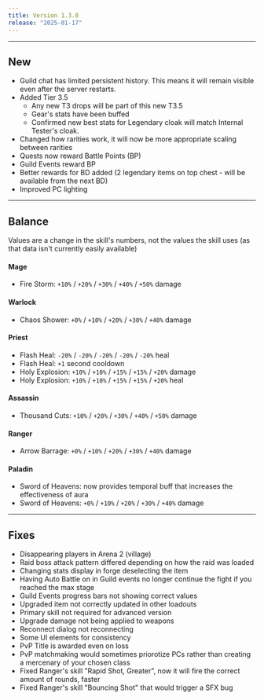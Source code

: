 ```yaml
---
title: Version 1.3.0
release: "2025-01-17"
---
```


<script>
    import Callout from "$lib/components/Callout.svelte";
</script>
---
## New
- Guild chat has limited persistent history. This means it will remain visible even after the server restarts.
- Added Tier 3.5
  - Any new T3 drops will be part of this new T3.5
  - Gear's stats have been buffed
  - Confirmed new best stats for Legendary cloak will match Internal Tester's cloak.
- Changed how rarities work, it will now be more appropriate scaling between rarities
- Quests now reward Battle Points (BP)
- Guild Events reward BP
- Better rewards for BD added (2 legendary items on top chest - will be available from the next BD)
- Improved PC lighting
---

## Balance
<Callout variant="warning">
    Values are a change in the skill's numbers, not the values the skill uses (as that data isn't currently easily available)
</Callout>

#### Mage
- Fire Storm: `+10%` / `+20%` / `+30%` / `+40%` / `+50%` damage

#### Warlock
- Chaos Shower:  `+0%` / `+10%` / `+20%` / `+30%` / `+40%` damage

#### Priest
- Flash Heal: `-20%` / `-20%` / `-20%` / `-20%` / `-20%` heal
- Flash Heal: `+1` second cooldown
- Holy Explosion: `+10%` / `+10%` / `+15%` / `+15%` / `+20%` damage
- Holy Explosion: `+10%` / `+10%` / `+15%` / `+15%` / `+20%` heal

#### Assassin
- Thousand Cuts: `+10%` / `+20%` / `+30%` / `+40%` / `+50%` damage

#### Ranger
- Arrow Barrage: `+0%` / `+10%` / `+20%` / `+30%` / `+40%` damage

#### Paladin
- Sword of Heavens: now provides temporal buff that increases the effectiveness of aura
- Sword of Heavens: `+0%` / `+10%` / `+20%` / `+30%` / `+40%` damage

---

## Fixes
- Disappearing players in Arena 2 (village)
- Raid boss attack pattern differed depending on how the raid was loaded
- Changing stats display in forge deselecting the item
- Having Auto Battle on in Guild events no longer continue the fight if you reached the max stage
- Guild Events progress bars not showing correct values
- Upgraded item not correctly updated in other loadouts
- Primary skill not required for advanced version
- Upgrade damage not being applied to weapons
- Reconnect dialog not reconnecting
- Some UI elements for consistency
- PvP Title is awarded even on loss
- PvP matchmaking would sometimes priorotize PCs rather than creating a mercenary of your chosen class
- Fixed Ranger's skill "Rapid Shot, Greater", now it will fire the correct amount of rounds, faster
- Fixed Ranger's skill "Bouncing Shot" that would trigger a SFX bug
